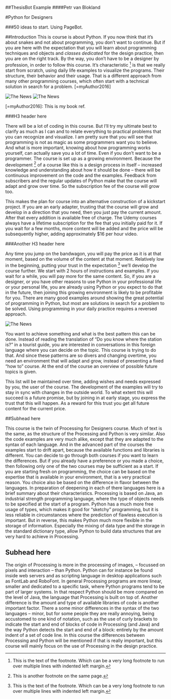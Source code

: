 
##ThesisBot Example
####Petr van Blokland

#Python for Designers

###50 ideas to start. Using PageBot.

##Introduction
This is course is about Python. If you now think that it’s about snakes and not about programming, you don’t want to continue. But if you are here with the expectation that you will learn about programming techniques and objects and *classes dedicated* for the design practice, then you are on the right track. By the way, you don’t have to be a designer by profession, in order to follow this course. It’s characteristic [^footnote1] is that we really start from scratch, using daily life examples to visualize the programs. Their structure, their behavior and their usage. That is a different approach from many other programming courses, which often start with a technical solution in search for a problem. [=myAuthor2016]

![The News](images/im1.png "")
![The News](images/im2.png "")

[^footnote1]: This is the text of the footnote. Which can be a very long footnote to run over multiple lines with indented left margin.

[=myAuthor2016]: This is my book ref.

###H3 header here

There will be a lot of coding in this course. But I’ll try my ultimate best to clarify as much as I can and to relate everything to practical problems that you can recognize and visualize. I am pretty sure that you will see that programming is not as magic as some programmers want you to believe. And what is more important, knowing about how programming works yourself, can actually save you a lot of time. Even if you don’t want to be a programmer. The course is set up as a growing environment. Because the development [^footnote2] of a course like this is a design process in itself – increased knowledge and understanding about how it should be done – there will be continuous improvement on the code and the examples. Feedback from subscribers and the regular updates of Python make that the course will adapt and grow over time. So the subscription fee of the course will grow too. 

[^footnote2]: This is another footnote on the same page.

This makes the plan for course into an alternative construction of a kickstart project. If you are an early adapter, trusting that the course will grow and develop in a direction that you need, then you just pay the current amount. After that every addition is available free of charge. The Udemy courses always have a lifetime subscription for the fee that you initially paid for it. If you wait for a few months, more content will be added and the price will be subsequently higher, adding approximately $16 per hour video.

###Another H3 header here

Any time you jump on the bandwagon, you will pay the price as it is at that moment, based on the volume of the content at that moment. Relatively low in the beginning, putting your trust in the expectation [^footnote3] we’ll develop the course further. We start with 2 hours of instructions and examples. If you wait for a while, you will pay more for the same content. So, if you are a designer, or you have other reasons to use Python in your professional life or your personal life, you are already using Python or you expect to do that in the future, then joining this growing environment is likely to be profitable for you. There are many good examples around showing the great potential of programming in Python, but most are solutions in search for a problem to be solved. Using programming in your daily practice requires a reversed approach. 

![The News](images/im3.png "")

You want to achieve something and what is the best pattern this can be done. Instead of reading the translation of “Do you know where the station is?” in a tourist guide, you are interested in conversations in this foreign language where you can decide on the topic. This course is trying to do that. And since these patterns are so divers and changing overtime, you need an environment that will adapt and grow, instead of presenting a fixed “how to” course. At the end of the course an overview of possible future topics is given. 

[^footnote3]: This is the text of the footnote. Which can be a very long footnote to run over multiple lines with indented left margin.

This list will be maintained over time, adding wishes and needs expressed by you, the user of the course. The development of the examples will try to stay in sync with changes in the outside world. To what extent this will succeed is a future promise, but by joining in at early stage, you express the trust that this will happen. As a reward for this trust you get all future content for the current price. 

##Subhead here

This course is the twin of Processing for Designers course. Much of text is the same, as the structure of the Processing and Python is very similar. Also the code examples are very much alike, except that they are adapted to the syntax of each language. And in the advanced part of the courses the examples start to drift apart, because the available functions and libraries is different. You can decide to go through both courses if you want to learn the differences. But if you already have a preference or you made a choice, then following only one of the two courses may be sufficient as a start. If you are starting fresh on programming, the choice can be based on the expertise that is available in your environment, that is a very practical reason. You choice also be based on the difference in flavor between the languages. In preparation of deepening in each of there languages here is a brief summary about their characteristics. Processing is based on Java, an industrial strength programming language, where the type of objects needs to be specified at the start of a program. Python has a much more free usage of types, which makes it good for “sketchy” programming, but it is less reliable in circumstances where the prediction of flawless execution is important. But in reverse, this makes Python much more flexible in the storage of information. Especially the mixing of data type and the storage in the standard dictionary type, allow Python to build data structures that are very hard to achieve in Processing. 

## Subhead here

The origin of Processing is more in the processing of images, – focussed on pixels and interaction – than Python. Python can for instance be found inside web servers and as scripting language in desktop applications such as FontLab and RoboFont. In general Processing programs are more linear, smaller and dedicated to a specific task, where Python programs tend to be part of larger systems. In that respect Python should be more compared on the level of Java, the language that Processing is built on top of. Another difference is the amount and type of available libraries of code is another important factor. There a some minor differences in the syntax of the two languages – minor, but for some people they are really annoying, being accustomed to one kind of notation, such as the use of curly brackets to indicate the start and end of blocks of code in Processing (and Java) and the way Python detects the start and end of a block: entirely by the amount indent of a set of code line. In this course the differences between Processing and Python will be mentioned if that is really important, but this course will mainly focus on the use of Processing in the design practice.
